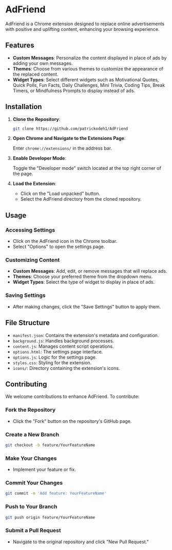 # AdFriend

AdFriend is a Chrome extension designed to replace online advertisements with positive and uplifting content, enhancing your browsing experience.

## Features

- **Custom Messages**: Personalize the content displayed in place of ads by adding your own messages.
- **Themes**: Choose from various themes to customize the appearance of the replaced content.
- **Widget Types**: Select different widgets such as Motivational Quotes, Quick Polls, Fun Facts, Daily Challenges, Mini Trivia, Coding Tips, Break Timers, or Mindfulness Prompts to display instead of ads.

## Installation

1. **Clone the Repository**:

   ```bash
   git clone https://github.com/patrickodeh1/AdFriend
   ```

2. **Open Chrome and Navigate to the Extensions Page**:

   Enter `chrome://extensions/` in the address bar.

3. **Enable Developer Mode**:

   Toggle the "Developer mode" switch located at the top right corner of the page.

4. **Load the Extension**:

   - Click on the "Load unpacked" button.
   - Select the AdFriend directory from the cloned repository.

## Usage

### Accessing Settings

- Click on the AdFriend icon in the Chrome toolbar.
- Select "Options" to open the settings page.

### Customizing Content

- **Custom Messages**: Add, edit, or remove messages that will replace ads.
- **Themes**: Choose your preferred theme from the dropdown menu.
- **Widget Types**: Select the type of widget to display in place of ads.

### Saving Settings

- After making changes, click the "Save Settings" button to apply them.

## File Structure

- `manifest.json`: Contains the extension's metadata and configuration.
- `background.js`: Handles background processes.
- `content.js`: Manages content script operations.
- `options.html`: The settings page interface.
- `options.js`: Logic for the settings page.
- `styles.css`: Styling for the extension.
- `icons/`: Directory containing the extension's icons.

## Contributing

We welcome contributions to enhance AdFriend. To contribute:

### Fork the Repository

- Click the "Fork" button on the repository's GitHub page.

### Create a New Branch

   ```bash
   git checkout -b feature/YourFeatureName
   ```

### Make Your Changes

- Implement your feature or fix.

### Commit Your Changes

   ```bash
   git commit -m 'Add feature: YourFeatureName'
   ```

### Push to Your Branch

   ```bash
   git push origin feature/YourFeatureName
   ```

### Submit a Pull Request

- Navigate to the original repository and click "New Pull Request."

